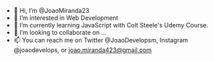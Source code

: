 - 👋 Hi, I’m @JoaoMiranda23
- 👀 I’m interested in Web Development
- 🌱 I’m currently learning JavaScript with Colt Steele's Udemy Course.
- 💞️ I’m looking to collaborate on ...
- 📫 You can reach me on Twitter @JoaoDevelopsm, Instagram @joaodevelops, or joao.miranda423@gmail.com

<!---
JoaoMiranda23/JoaoMiranda23 is a ✨ special ✨ repository because its `README.md` (this file) appears on your GitHub profile.
You can click the Preview link to take a look at your changes.
--->
